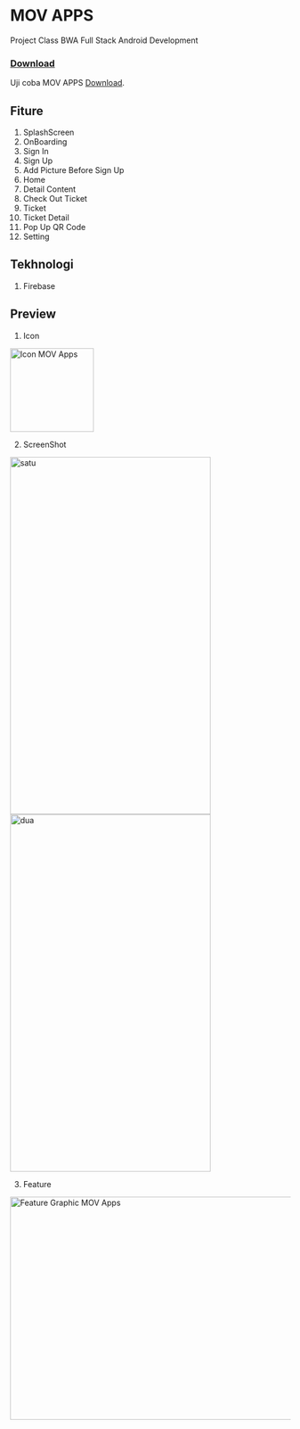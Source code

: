 # MOV APPS
Project Class BWA Full Stack Android Development

### [Download](https://github.com/RohmanBenyRiyanto/MOV/releases/tag/MOV)
Uji coba MOV APPS [Download](https://github.com/RohmanBenyRiyanto/MOV/releases/download/MOV/MOV.v2.apk).

## Fiture
1. SplashScreen
2. OnBoarding
3. Sign In
4. Sign Up
5. Add Picture Before Sign Up
6. Home
7. Detail Content
8. Check Out Ticket
9. Ticket
10. Ticket Detail
11. Pop Up QR Code
12. Setting

## Tekhnologi
1. Firebase

## Preview

1. Icon
<img alt="Icon MOV Apps" src="https://user-images.githubusercontent.com/72520643/133613573-e6f5a3dc-9be5-4e05-91c5-7cca62be9036.png" width="150" height="150" align="center"/>

2. ScreenShot

<img alt="satu" src="https://user-images.githubusercontent.com/72520643/133615125-720ef6fb-f1a6-499b-9d66-db82dc7585bf.png" width="360" height="641"/> <img alt="dua" src="https://user-images.githubusercontent.com/72520643/133615166-8ada54cc-90d0-42c7-845d-1519fe7da0ad.png" width="360" height="641"/>

3. Feature
<img alt="Feature Graphic MOV Apps" src="https://user-images.githubusercontent.com/72520643/133613656-f4522aba-866e-4d5f-8baa-4aea32b53630.png" width="924" height="400" align="center"/>
